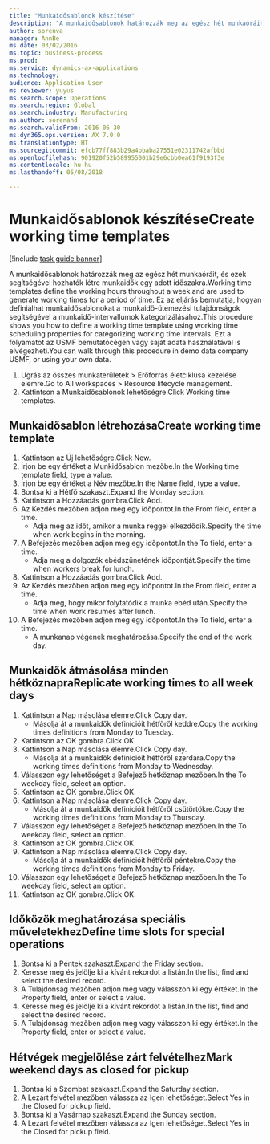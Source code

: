 ```yaml
--- 
title: "Munkaidősablonok készítése"
description: "A munkaidősablonok határozzák meg az egész hét munkaóráit, és ezek segítségével hozhatók létre munkaidők egy adott időszakra."
author: sorenva
manager: AnnBe
ms.date: 03/02/2016
ms.topic: business-process
ms.prod: 
ms.service: dynamics-ax-applications
ms.technology: 
audience: Application User
ms.reviewer: yuyus
ms.search.scope: Operations
ms.search.region: Global
ms.search.industry: Manufacturing
ms.author: sorenand
ms.search.validFrom: 2016-06-30
ms.dyn365.ops.version: AX 7.0.0
ms.translationtype: HT
ms.sourcegitcommit: efcb77ff883b29a4bbaba27551e02311742afbbd
ms.openlocfilehash: 901920f52b589955001b29e6cbb0ea61f9193f3e
ms.contentlocale: hu-hu
ms.lasthandoff: 05/08/2018

---
```

# <a name="create-working-time-templates"></a><span data-ttu-id="fc8fd-103">Munkaidősablonok készítése</span><span class="sxs-lookup"><span data-stu-id="fc8fd-103">Create working time templates</span></span>

[!include [task guide banner](../../includes/task-guide-banner.md)]

<span data-ttu-id="fc8fd-104">A munkaidősablonok határozzák meg az egész hét munkaóráit, és ezek segítségével hozhatók létre munkaidők egy adott időszakra.</span><span class="sxs-lookup"><span data-stu-id="fc8fd-104">Working time templates define the working hours throughout a week and are used to generate working times for a period of time.</span></span> <span data-ttu-id="fc8fd-105">Ez az eljárás bemutatja, hogyan definiálhat munkaidősablonokat a munkaidő-ütemezési tulajdonságok segítségével a munkaidő-intervallumok kategorizálásához.</span><span class="sxs-lookup"><span data-stu-id="fc8fd-105">This procedure shows you how to define a working time template using working time scheduling properties for categorizing working time intervals.</span></span> <span data-ttu-id="fc8fd-106">Ezt a folyamatot az USMF bemutatócégen vagy saját adata használatával is elvégezheti.</span><span class="sxs-lookup"><span data-stu-id="fc8fd-106">You can walk through this procedure in demo data company USMF, or using your own data.</span></span>

1. <span data-ttu-id="fc8fd-107">Ugrás az összes munkaterületek > Erőforrás életciklusa kezelése elemre.</span><span class="sxs-lookup"><span data-stu-id="fc8fd-107">Go to All workspaces > Resource lifecycle management.</span></span>
2. <span data-ttu-id="fc8fd-108">Kattintson a Munkaidősablonok lehetőségre.</span><span class="sxs-lookup"><span data-stu-id="fc8fd-108">Click Working time templates.</span></span>

## <a name="create-working-time-template"></a><span data-ttu-id="fc8fd-109">Munkaidősablon létrehozása</span><span class="sxs-lookup"><span data-stu-id="fc8fd-109">Create working time template</span></span>
1. <span data-ttu-id="fc8fd-110">Kattintson az Új lehetőségre.</span><span class="sxs-lookup"><span data-stu-id="fc8fd-110">Click New.</span></span>
2. <span data-ttu-id="fc8fd-111">Írjon be egy értéket a Munkidősablon mezőbe.</span><span class="sxs-lookup"><span data-stu-id="fc8fd-111">In the Working time template field, type a value.</span></span>
3. <span data-ttu-id="fc8fd-112">Írjon be egy értéket a Név mezőbe.</span><span class="sxs-lookup"><span data-stu-id="fc8fd-112">In the Name field, type a value.</span></span>
4. <span data-ttu-id="fc8fd-113">Bontsa ki a Hétfő szakaszt.</span><span class="sxs-lookup"><span data-stu-id="fc8fd-113">Expand the Monday section.</span></span>
5. <span data-ttu-id="fc8fd-114">Kattintson a Hozzáadás gombra.</span><span class="sxs-lookup"><span data-stu-id="fc8fd-114">Click Add.</span></span>
6. <span data-ttu-id="fc8fd-115">Az Kezdés mezőben adjon meg egy időpontot.</span><span class="sxs-lookup"><span data-stu-id="fc8fd-115">In the From field, enter a time.</span></span>
    * <span data-ttu-id="fc8fd-116">Adja meg az időt, amikor a munka reggel elkezdődik.</span><span class="sxs-lookup"><span data-stu-id="fc8fd-116">Specify the time when work begins in the morning.</span></span>  
7. <span data-ttu-id="fc8fd-117">A Befejezés mezőben adjon meg egy időpontot.</span><span class="sxs-lookup"><span data-stu-id="fc8fd-117">In the To field, enter a time.</span></span>
    * <span data-ttu-id="fc8fd-118">Adja meg a dolgozók ebédszünetének időpontját.</span><span class="sxs-lookup"><span data-stu-id="fc8fd-118">Specify the time when workers break for lunch.</span></span>  
8. <span data-ttu-id="fc8fd-119">Kattintson a Hozzáadás gombra.</span><span class="sxs-lookup"><span data-stu-id="fc8fd-119">Click Add.</span></span>
9. <span data-ttu-id="fc8fd-120">Az Kezdés mezőben adjon meg egy időpontot.</span><span class="sxs-lookup"><span data-stu-id="fc8fd-120">In the From field, enter a time.</span></span>
    * <span data-ttu-id="fc8fd-121">Adja meg, hogy mikor folytatódik a munka ebéd után.</span><span class="sxs-lookup"><span data-stu-id="fc8fd-121">Specify the time when work resumes after lunch.</span></span>  
10. <span data-ttu-id="fc8fd-122">A Befejezés mezőben adjon meg egy időpontot.</span><span class="sxs-lookup"><span data-stu-id="fc8fd-122">In the To field, enter a time.</span></span>
    * <span data-ttu-id="fc8fd-123">A munkanap végének meghatározása.</span><span class="sxs-lookup"><span data-stu-id="fc8fd-123">Specify the end of the work day.</span></span>  

## <a name="replicate-working-times-to-all-week-days"></a><span data-ttu-id="fc8fd-124">Munkaidők átmásolása minden hétköznapra</span><span class="sxs-lookup"><span data-stu-id="fc8fd-124">Replicate working times to all week days</span></span>
1. <span data-ttu-id="fc8fd-125">Kattintson a Nap másolása elemre.</span><span class="sxs-lookup"><span data-stu-id="fc8fd-125">Click Copy day.</span></span>
    * <span data-ttu-id="fc8fd-126">Másolja át a munkaidők definícióit hétfőről keddre.</span><span class="sxs-lookup"><span data-stu-id="fc8fd-126">Copy the working times definitions from Monday to Tuesday.</span></span>  
2. <span data-ttu-id="fc8fd-127">Kattintson az OK gombra.</span><span class="sxs-lookup"><span data-stu-id="fc8fd-127">Click OK.</span></span>
3. <span data-ttu-id="fc8fd-128">Kattintson a Nap másolása elemre.</span><span class="sxs-lookup"><span data-stu-id="fc8fd-128">Click Copy day.</span></span>
    * <span data-ttu-id="fc8fd-129">Másolja át a munkaidők definícióit hétfőről szerdára.</span><span class="sxs-lookup"><span data-stu-id="fc8fd-129">Copy the working times definitions from Monday to Wednesday.</span></span>  
4. <span data-ttu-id="fc8fd-130">Válasszon egy lehetőséget a Befejező hétköznap mezőben.</span><span class="sxs-lookup"><span data-stu-id="fc8fd-130">In the To weekday field, select an option.</span></span>
5. <span data-ttu-id="fc8fd-131">Kattintson az OK gombra.</span><span class="sxs-lookup"><span data-stu-id="fc8fd-131">Click OK.</span></span>
6. <span data-ttu-id="fc8fd-132">Kattintson a Nap másolása elemre.</span><span class="sxs-lookup"><span data-stu-id="fc8fd-132">Click Copy day.</span></span>
    * <span data-ttu-id="fc8fd-133">Másolja át a munkaidők definícióit hétfőről csütörtökre.</span><span class="sxs-lookup"><span data-stu-id="fc8fd-133">Copy the working times definitions from Monday to Thursday.</span></span>  
7. <span data-ttu-id="fc8fd-134">Válasszon egy lehetőséget a Befejező hétköznap mezőben.</span><span class="sxs-lookup"><span data-stu-id="fc8fd-134">In the To weekday field, select an option.</span></span>
8. <span data-ttu-id="fc8fd-135">Kattintson az OK gombra.</span><span class="sxs-lookup"><span data-stu-id="fc8fd-135">Click OK.</span></span>
9. <span data-ttu-id="fc8fd-136">Kattintson a Nap másolása elemre.</span><span class="sxs-lookup"><span data-stu-id="fc8fd-136">Click Copy day.</span></span>
    * <span data-ttu-id="fc8fd-137">Másolja át a munkaidők definícióit hétfőről péntekre.</span><span class="sxs-lookup"><span data-stu-id="fc8fd-137">Copy the working times definitions from Monday to Friday.</span></span>  
10. <span data-ttu-id="fc8fd-138">Válasszon egy lehetőséget a Befejező hétköznap mezőben.</span><span class="sxs-lookup"><span data-stu-id="fc8fd-138">In the To weekday field, select an option.</span></span>
11. <span data-ttu-id="fc8fd-139">Kattintson az OK gombra.</span><span class="sxs-lookup"><span data-stu-id="fc8fd-139">Click OK.</span></span>

## <a name="define-time-slots-for-special-operations"></a><span data-ttu-id="fc8fd-140">Időközök meghatározása speciális műveletekhez</span><span class="sxs-lookup"><span data-stu-id="fc8fd-140">Define time slots for special operations</span></span>
1. <span data-ttu-id="fc8fd-141">Bontsa ki a Péntek szakaszt.</span><span class="sxs-lookup"><span data-stu-id="fc8fd-141">Expand the Friday section.</span></span>
2. <span data-ttu-id="fc8fd-142">Keresse meg és jelölje ki a kívánt rekordot a listán.</span><span class="sxs-lookup"><span data-stu-id="fc8fd-142">In the list, find and select the desired record.</span></span>
3. <span data-ttu-id="fc8fd-143">A Tulajdonság mezőben adjon meg vagy válasszon ki egy értéket.</span><span class="sxs-lookup"><span data-stu-id="fc8fd-143">In the Property field, enter or select a value.</span></span>
4. <span data-ttu-id="fc8fd-144">Keresse meg és jelölje ki a kívánt rekordot a listán.</span><span class="sxs-lookup"><span data-stu-id="fc8fd-144">In the list, find and select the desired record.</span></span>
5. <span data-ttu-id="fc8fd-145">A Tulajdonság mezőben adjon meg vagy válasszon ki egy értéket.</span><span class="sxs-lookup"><span data-stu-id="fc8fd-145">In the Property field, enter or select a value.</span></span>

## <a name="mark-weekend-days-as-closed-for-pickup"></a><span data-ttu-id="fc8fd-146">Hétvégek megjelölése zárt felvételhez</span><span class="sxs-lookup"><span data-stu-id="fc8fd-146">Mark weekend days as closed for pickup</span></span>
1. <span data-ttu-id="fc8fd-147">Bontsa ki a Szombat szakaszt.</span><span class="sxs-lookup"><span data-stu-id="fc8fd-147">Expand the Saturday section.</span></span>
2. <span data-ttu-id="fc8fd-148">A Lezárt felvétel mezőben válassza az Igen lehetőséget.</span><span class="sxs-lookup"><span data-stu-id="fc8fd-148">Select Yes in the Closed for pickup field.</span></span>
3. <span data-ttu-id="fc8fd-149">Bontsa ki a Vasárnap szakaszt.</span><span class="sxs-lookup"><span data-stu-id="fc8fd-149">Expand the Sunday section.</span></span>
4. <span data-ttu-id="fc8fd-150">A Lezárt felvétel mezőben válassza az Igen lehetőséget.</span><span class="sxs-lookup"><span data-stu-id="fc8fd-150">Select Yes in the Closed for pickup field.</span></span>


